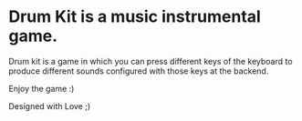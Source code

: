 # Drum Kit is a music instrumental game.

Drum kit is a game in which you can press different keys of the keyboard to produce different sounds configured with those keys at the backend. 

Enjoy the game :)

Designed with Love ;)
